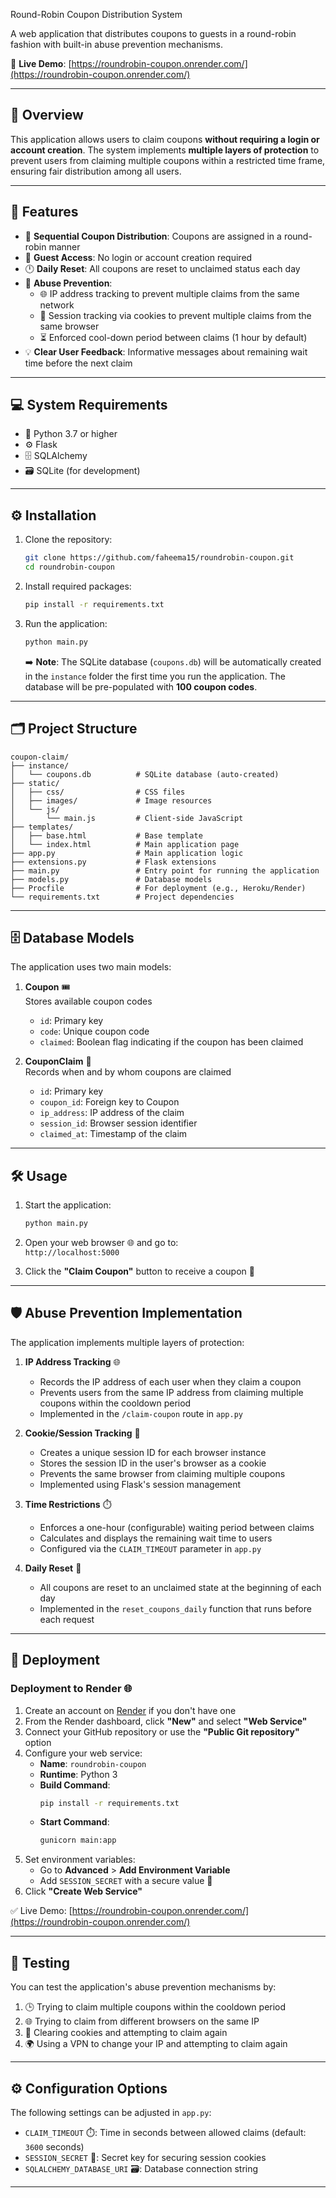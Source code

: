 Round-Robin Coupon Distribution System

A web application that distributes coupons to guests in a round-robin fashion with built-in abuse prevention mechanisms.

🔗 **Live Demo**: [https://roundrobin-coupon.onrender.com/](https://roundrobin-coupon.onrender.com/)

---

## 📝 Overview

This application allows users to claim coupons **without requiring a login or account creation**. The system implements **multiple layers of protection** to prevent users from claiming multiple coupons within a restricted time frame, ensuring fair distribution among all users.

---

## 🚀 Features

- 🔄 **Sequential Coupon Distribution**: Coupons are assigned in a round-robin manner
- 👤 **Guest Access**: No login or account creation required
- 🕛 **Daily Reset**: All coupons are reset to unclaimed status each day
- 🔐 **Abuse Prevention**:
  - 🌐 IP address tracking to prevent multiple claims from the same network
  - 🍪 Session tracking via cookies to prevent multiple claims from the same browser
  - ⏳ Enforced cool-down period between claims (1 hour by default)
- 💡 **Clear User Feedback**: Informative messages about remaining wait time before the next claim

---

## 💻 System Requirements

- 🐍 Python 3.7 or higher
- ⚙️ Flask
- 🗄️ SQLAlchemy
- 🗃️ SQLite (for development)

---

## ⚙️ Installation

1. Clone the repository:
   ```bash
   git clone https://github.com/faheema15/roundrobin-coupon.git
   cd roundrobin-coupon
   ```

2. Install required packages:
   ```bash
   pip install -r requirements.txt
   ```

3. Run the application:
   ```bash
   python main.py
   ```

   ➡️ **Note**: The SQLite database (`coupons.db`) will be automatically created in the `instance` folder the first time you run the application. The database will be pre-populated with **100 coupon codes**.

---

## 🗂️ Project Structure

```
coupon-claim/
├── instance/
│   └── coupons.db          # SQLite database (auto-created)
├── static/
│   ├── css/                # CSS files
│   ├── images/             # Image resources
│   └── js/
│       └── main.js         # Client-side JavaScript
├── templates/
│   ├── base.html           # Base template
│   └── index.html          # Main application page
├── app.py                  # Main application logic
├── extensions.py           # Flask extensions
├── main.py                 # Entry point for running the application
├── models.py               # Database models
├── Procfile                # For deployment (e.g., Heroku/Render)
└── requirements.txt        # Project dependencies
```

---

## 🗄️ Database Models

The application uses two main models:

1. **Coupon** 🎟️  
   Stores available coupon codes
   - `id`: Primary key
   - `code`: Unique coupon code
   - `claimed`: Boolean flag indicating if the coupon has been claimed

2. **CouponClaim** 📝  
   Records when and by whom coupons are claimed
   - `id`: Primary key
   - `coupon_id`: Foreign key to Coupon
   - `ip_address`: IP address of the claim
   - `session_id`: Browser session identifier
   - `claimed_at`: Timestamp of the claim

---

## 🛠️ Usage

1. Start the application:
   ```bash
   python main.py
   ```

2. Open your web browser 🌐 and go to:  
   `http://localhost:5000`

3. Click the **"Claim Coupon"** button to receive a coupon 🎉

---

## 🛡️ Abuse Prevention Implementation

The application implements multiple layers of protection:

1. **IP Address Tracking** 🌐  
   - Records the IP address of each user when they claim a coupon  
   - Prevents users from the same IP address from claiming multiple coupons within the cooldown period  
   - Implemented in the `/claim-coupon` route in `app.py`

2. **Cookie/Session Tracking** 🍪  
   - Creates a unique session ID for each browser instance  
   - Stores the session ID in the user's browser as a cookie  
   - Prevents the same browser from claiming multiple coupons  
   - Implemented using Flask's session management

3. **Time Restrictions** ⏱️  
   - Enforces a one-hour (configurable) waiting period between claims  
   - Calculates and displays the remaining wait time to users  
   - Configured via the `CLAIM_TIMEOUT` parameter in `app.py`

4. **Daily Reset** 🔄  
   - All coupons are reset to an unclaimed state at the beginning of each day  
   - Implemented in the `reset_coupons_daily` function that runs before each request

---

## 🚀 Deployment

### Deployment to Render 🌐

1. Create an account on [Render](https://render.com/) if you don't have one
2. From the Render dashboard, click **"New"** and select **"Web Service"**
3. Connect your GitHub repository or use the **"Public Git repository"** option
4. Configure your web service:
   - **Name**: `roundrobin-coupon`
   - **Runtime**: Python 3
   - **Build Command**:  
     ```bash
     pip install -r requirements.txt
     ```
   - **Start Command**:  
     ```bash
     gunicorn main:app
     ```
5. Set environment variables:  
   - Go to **Advanced** > **Add Environment Variable**  
   - Add `SESSION_SECRET` with a secure value 🔑
6. Click **"Create Web Service"**

✅ Live Demo: [https://roundrobin-coupon.onrender.com/](https://roundrobin-coupon.onrender.com/)

---

## 🧪 Testing

You can test the application's abuse prevention mechanisms by:

1. 🕒 Trying to claim multiple coupons within the cooldown period  
2. 🌐 Trying to claim from different browsers on the same IP  
3. 🧹 Clearing cookies and attempting to claim again  
4. 🌍 Using a VPN to change your IP and attempting to claim again

---

## ⚙️ Configuration Options

The following settings can be adjusted in `app.py`:

- `CLAIM_TIMEOUT` ⏱️: Time in seconds between allowed claims (default: `3600` seconds)  
- `SESSION_SECRET` 🔑: Secret key for securing session cookies  
- `SQLALCHEMY_DATABASE_URI` 🗃️: Database connection string  

---
